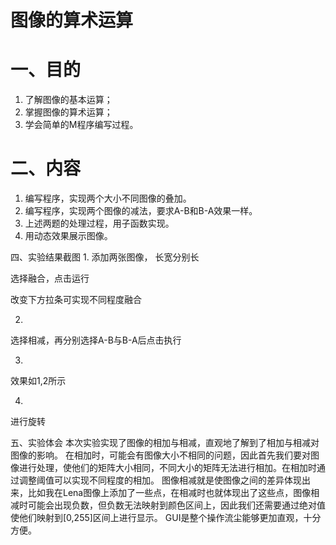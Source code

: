 # 图像的算术运算



# 一、目的

1. 了解图像的基本运算；
2. 掌握图像的算术运算；
3. 学会简单的M程序编写过程。

# 二、内容
1.  编写程序，实现两个大小不同图像的叠加。
2.  编写程序，实现两个图像的减法，要求A-B和B-A效果一样。
3. 上述两题的处理过程，用子函数实现。
4. 用动态效果展示图像。


四、实验结果截图
1.
添加两张图像， 长宽分别长
 

选择融合，点击运行
 
改变下方拉条可实现不同程度融合

2.
选择相减，再分别选择A-B与B-A后点击执行
 

3.
效果如1,2所示

 
4.
进行旋转
 

五、实验体会
本次实验实现了图像的相加与相减，直观地了解到了相加与相减对图像的影响。
在相加时，可能会有图像大小不相同的问题，因此首先我们要对图像进行处理，使他们的矩阵大小相同，不同大小的矩阵无法进行相加。在相加时通过调整阈值可以实现不同程度的相加。
图像相减就是使图像之间的差异体现出来，比如我在Lena图像上添加了一些点，在相减时也就体现出了这些点，图像相减时可能会出现负数，但负数无法映射到颜色区间上，因此我们还需要通过绝对值使他们映射到[0,255]区间上进行显示。
GUI是整个操作流尘能够更加直观，十分方便。
